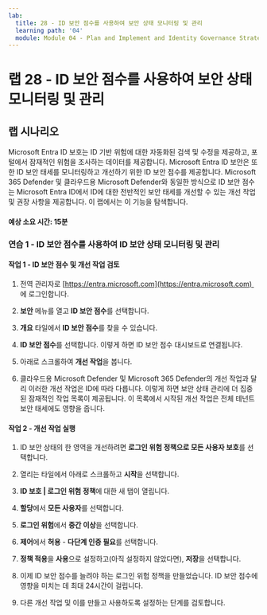 ```yaml
---
lab:
  title: 28 - ID 보안 점수를 사용하여 보안 상태 모니터링 및 관리
  learning path: '04'
  module: Module 04 - Plan and Implement and Identity Governance Strategy
---
```


# 랩 28 - ID 보안 점수를 사용하여 보안 상태 모니터링 및 관리

## 랩 시나리오

Microsoft Entra ID 보호는 ID 기반 위험에 대한 자동화된 검색 및 수정을 제공하고, 포털에서 잠재적인 위험을 조사하는 데이터를 제공합니다. Microsoft Entra ID 보안은 또한 ID 보안 태세를 모니터링하고 개선하기 위한 ID 보안 점수를 제공합니다.  Microsoft 365 Defender 및 클라우드용 Microsoft Defender와 동일한 방식으로 ID 보안 점수는 Microsoft Entra ID에서 ID에 대한 전반적인 보안 태세를 개선할 수 있는 개선 작업 및 권장 사항을 제공합니다.  이 랩에서는 이 기능을 탐색합니다. 

#### 예상 소요 시간: 15분

### 연습 1 - ID 보안 점수를 사용하여 ID 보안 상태 모니터링 및 관리

#### 작업 1 - ID 보안 점수 및 개선 작업 검토

1. 전역 관리자로 [https://entra.microsoft.com](https://entra.microsoft.com)  에 로그인합니다.

2. **보안** 메뉴를 열고 **ID 보안 점수**를 선택합니다.

3. **개요** 타일에서 **ID 보안 점수**를 찾을 수 있습니다.

4. **ID 보안 점수**를 선택합니다.  이렇게 하면 ID 보안 점수 대시보드로 연결됩니다.

5. 아래로 스크롤하여 **개선 작업**을 봅니다.

6. 클라우드용 Microsoft Defender 및 Microsoft 365 Defender의 개선 작업과 달리 이러한 개선 작업은 ID에 따라 다릅니다.  이렇게 하면 보안 상태 관리에 더 집중된 잠재적인 작업 목록이 제공됩니다.  이 목록에서 시작된 개선 작업은 전체 테넌트 보안 태세에도 영향을 줍니다. 

#### 작업 2 - 개선 작업 실행

1. ID 보안 상태의 한 영역을 개선하려면 **로그인 위험 정책으로 모든 사용자 보호**를 선택합니다.

2. 열리는 타일에서 아래로 스크롤하고 **시작**을 선택합니다.

3. **ID 보호 | 로그인 위험 정책**에 대한 새 탭이 열립니다.

4. **할당**에서 **모든 사용자**를 선택합니다.

5. **로그인 위험**에서 **중간 이상**을 선택합니다.

6. **제어**에서 **허용** - **다단계 인증 필요**를 선택합니다.

7. **정책 적용**을 **사용**으로 설정하고(아직 설정하지 않았다면), **저장**을 선택합니다.

8. 이제 ID 보안 점수를 늘려야 하는 로그인 위험 정책을 만들었습니다.  ID 보안 점수에 영향을 미치는 데 최대 24시간이 걸립니다.

9. 다른 개선 작업 및 이를 만들고 사용하도록 설정하는 단계를 검토합니다.
